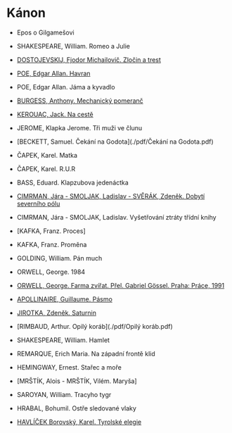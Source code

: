 # Kánon
- Epos o Gilgamešovi
- SHAKESPEARE, William. Romeo a Julie

- [DOSTOJEVSKIJ, Fjodor Michailovič. Zločin a trest](./pdf/zlocin_a_trest.pdf)
- [POE, Edgar Allan. Havran](./pdf/HAVRAN(2).pdf)
- POE, Edgar Allan. Jáma a kyvadlo

- [BURGESS, Anthony. Mechanický pomeranč](./pdf/MECHAPOM.pdf)
- [KEROUAC, Jack. Na cestě](./pdf/Jack_Kerouac_Na_ceste.pdf)
- JEROME, Klapka Jerome. Tři muži ve člunu
- [BECKETT, Samuel. Čekání na Godota](./pdf/Čekání na Godota.pdf)


- ČAPEK, Karel. Matka
- ČAPEK, Karel. R.U.R
- BASS, Eduard. Klapzubova jedenáctka
- [CIMRMAN, Jára - SMOLJAK, Ladislav - SVĚRÁK, Zdeněk. Dobytí severního pólu](./pdf/dobyti_severniho_polu.pdf)
- CIMRMAN, Jára - SMOLJAK, Ladislav. Vyšetřování ztráty třídní knihy

- [KAFKA, Franz. Proces]
- KAFKA, Franz. Proměna
- GOLDING, William. Pán much
- ORWELL, George. 1984
- [ORWELL, George. Farma zvířat. Přel. Gabriel Gössel. Praha: Práce, 1991](./pdf/farma_zvirat.pdf)
- [APOLLINAIRE, Guillaume. Pásmo](./pdf/Pásmo.pdf)
- [JIROTKA, Zdeněk. Saturnin](./pdf/Saturnin.pdf)
- [RIMBAUD, Arthur. Opilý koráb](./pdf/Opilý koráb.pdf)
- SHAKESPEARE, William. Hamlet
- REMARQUE, Erich Maria. Na západní frontě klid
- HEMINGWAY, Ernest. Stařec a moře
- [MRŠTÍK, Alois - MRŠTÍK, Vilém. Maryša]
- SAROYAN, William. Tracyho tygr
- HRABAL, Bohumil. Ostře sledované vlaky
- [HAVLÍČEK Borovský, Karel. Tyrolské elegie](./pdf/tyrolske_elegie.pdf)





